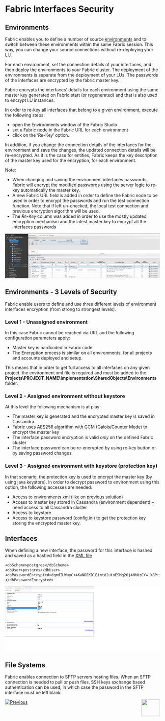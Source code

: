 # **Fabric Interfaces Security** 




## Environments

Fabric enables you to define a number of source [environments]() and to switch between these environments within the same Fabric session. This way, you can change your source connections without re-deploying your LU.

For each environment, set the connection details of your interfaces, and then deploy the environments to your Fabric cluster. The deployment of the environments is separate from the deployment of your LUs.
The passwords of the interfaces are encrypted by the fabric master key.

Fabric encrypts the interfaces’ details for each environment using the same master key generated on Fabric start (or regenerated) and that is also used to encrypt LU instances. 

In order to re-key all interfaces that belong to a given environment, execute the following steps:
- open the Environments window of the Fabric Studio
- set a Fabric node in the Fabric URL for each environment
- click on the ‘Re-Key’ option.

In addition, if you change the connection details of the interfaces for the environment and save the changes, the updated connection details will be re-encrypted.
As it is the case for entities, Fabric keeps the key description of the master key used for the encryption, for each environment.

Note:

- When changing and saving the environment interfaces passwords, Fabric will encrypt the modified passwords using the server logic to re-key automatically the master key.
- A new Fabric URL field is added in order to define the Fabric node to be used in order to encrypt the passwords and run the test connection function. Note that if left un-checked, the local test connection and previous encryption algorithm will be used.
- The *Re-Key* column was added in order to use the mostly updated encryption mechanism and the latest master key to encrypt all the interfaces passwords



<img src="/articles/26_fabric_security/images/06_fabric_envEncryption.PNG">




## Environments - 3 Levels of Security 

Fabric enable users to define and use three different levels of environment interfaces encryption (from strong to strongest levels).


### Level 1 - Unassigned environment 
In this case Fabric cannot be reached via URL and the following configuration parameters apply:

- Master key is hardcoded in Fabric code
- The Encryption process is similar on all environments, for all projects and accounts deployed and setup.

This means that in order to get full access to all interfaces on any given project, the environment xml file is required and must be added to the **Projects\PROJECT_NAME\Implementation\SharedObjects\Environments** folder.


### Level 2 - Assigned environment without keystore

At this level the following mechanism is at play:

- The master key is generated and the encrypted master key is saved in Cassandra. 
- Fabric uses AES256 algorithm with GCM (Galois/Counter Mode) to encrypt the master key
- The interface password encryption is valid *only* on the defined Fabric cluster
- The interface password can be re-encrypted by using re-key button or by saving password changes


### Level 3 - Assigned environment with keystore (protection key)

In that scenario, the protection key is used to encrypt the master key (by using java keystore). In order to decrypt password to environment using this option, the following accesses are needed:
- Access to environments xml (like on previous solution)
- Access to master key stored in Cassandra (environment dependent) – need access to all Cassandra cluster
- Access to keystore
- Access to keystore password (config.ini) to get the protection key storing the encrypted master key.


## Interfaces 

When defining a new interface, the password for this interface is hashed and saved as a hashed field in the [XML file](/articles/25_environments/04_offline_deployment.md#xml-file-example)  

``` 
<dbScheme>postgres</dbScheme>
<dbUser>postgres</dbUser>
<dbPasswordEncrypted>dqmdIUWuyC+4KaNDEKDlBimtd2utoESMq2Oj4NhUzCY=:X8P+ihKPTG2WuwfX0xztOPSS3lDLrr7Y+UrkzjkHf/c=</dbPasswordEncrypted>
```

<img src="/articles/26_fabric_security/images/05_fabric_Interfacesencryption.png">
          


## File Systems

Fabric enables connection to SFTP servers hosting files.
When an SFTP connection is needed to pull or push files, SSH keys exchange based authentication can be used, in which case the password in the SFTP interface must be left blank.  
 

[![Previous](/articles/images/Previous.png)](/articles/26_fabric_security/03_fabric_LUI_encryption.md)[<img align="right" width="60" height="54" src="/articles/images/Next.png">](/articles/26_fabric_security/05_fabric_webservices_security.md)
